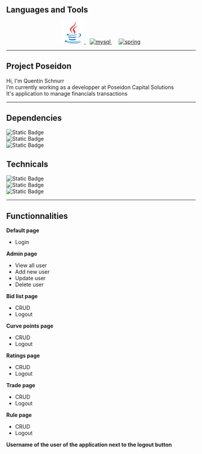 ## Languages and Tools
<p align="center">
<a href="https://www.java.com" target="_blank" rel="noreferrer"> 
<img src="https://raw.githubusercontent.com/devicons/devicon/master/icons/java/java-original.svg" alt="java" width="60" height="60"/>
</a>&ensp;   
<a href="https://www.mysql.com/" target="_blank" rel="noreferrer"> 
<img src="https://upload.wikimedia.org/wikipedia/fr/6/62/MySQL.svg" alt="mysql" width="70" height="70"/> 
</a>&emsp; 
<a href="https://spring.io/" target="_blank" rel="noreferrer"> 
<img src="https://www.vectorlogo.zone/logos/springio/springio-icon.svg" alt="spring" width="50" height="50"/>
</a> 
</p>

---
## Project Poseidon
Hi, I'm Quentin Schnurr  
I’m currently working as a developper at Poseidon Capital Solutions  
It's application to manage financials transactions

---

## Dependencies

 
![Static Badge](https://img.shields.io/badge/Maven-red?link=https%3A%2F%2Fmaven.apache.org%2F)  
![Static Badge](https://img.shields.io/badge/Thymleaf-darkgreen?link=https%3A%2F%2Fwww.thymeleaf.org%2F)  
![Static Badge](https://img.shields.io/badge/Spring_security-green?link=https%3A%2F%2Fspring.io%2Fprojects%2Fspring-security)

## Technicals
![Static Badge](https://img.shields.io/badge/Java-1?style=flat&label=v.17&color=%230074BD)   
![Static Badge](https://img.shields.io/badge/Bootstrap-1?style=flat&label=v.4.3.1&color=%23720FF4)  
![Static Badge](https://img.shields.io/badge/Spring_Boot-1?style=flat&label=v.3.1.0&color=%236AAC3C&cacheSeconds=https%3A%2F%2Fspring.io%2Fprojects%2Fspring-boot%2F)  

---

## Functionnalities 

**Default page**
- Login  

**Admin page**
- View all user
- Add new user
- Update user
- Delete user
 
**Bid list page**
- CRUD
- Logout

**Curve points page** 
- CRUD
- Logout 

**Ratings page** 
- CRUD
- Logout  

**Trade page** 
- CRUD
- Logout  

**Rule page** 
- CRUD
- Logout  


**Username of the user of the application next to the logout button**
